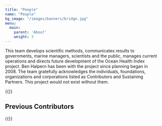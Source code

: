 ```yaml
---
title: "People"
name: "People"
bg_image: "/images/banners/bridge.jpg"
menu:
  main:
    parent: 'About'
    weight: 3
---
```

This team develops scientific methods, communicates results to governments, marine managers, scientists and the public, manages current operations and directs future development of the Ocean Health Index project.  Ben Halpern has been with the project since planning began in 2008.  The team gratefully acknowledges the individuals, foundations, organizations and corporations listed as Contributors and Sustaining Partners. This project would not exist without them.

{{<peopleCards path="people.csv">}}


## Previous Contributors

{{<contributors path="contributors.json">}}